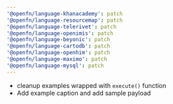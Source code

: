 ```yaml
---
'@openfn/language-khanacademy': patch
'@openfn/language-resourcemap': patch
'@openfn/language-telerivet': patch
'@openfn/language-openimis': patch
'@openfn/language-beyonic': patch
'@openfn/language-cartodb': patch
'@openfn/language-openhim': patch
'@openfn/language-maximo': patch
'@openfn/language-mysql': patch
---
```


- cleanup examples wrapped with `execute()` function
- Add example caption and add sample payload
